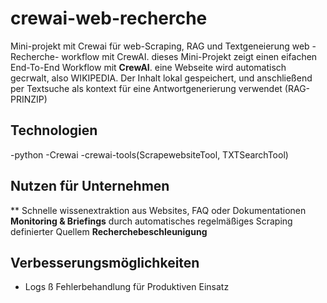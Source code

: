 # crewai-web-recherche
Mini-projekt mit Crewai für web-Scraping, RAG und Textgeneierung
web -Recherche- workflow mit CrewAI.
dieses Mini-Projekt zeigt einen eifachen End-To-End Workflow mit **CrewAI**.
eine Webseite wird automatisch gecrwalt, also WIKIPEDIA.
Der Inhalt lokal gespeichert,
und anschließend per Textsuche als kontext für eine Antwortgenerierung verwendet (RAG-PRINZIP)


## Technologien
-python
-Crewai
-crewai-tools(ScrapewebsiteTool, TXTSearchTool)

## Nutzen für Unternehmen
** Schnelle wissenextraktion aus Websites, FAQ oder Dokumentationen
**Monitoring & Briefings** durch automatisches regelmäßiges Scraping definierter Quellem
**Recherchebeschleunigung** 


## Verbesserungsmöglichkeiten
- Logs ß Fehlerbehandlung für Produktiven Einsatz

